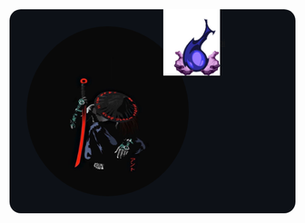<!-- Background Hitam -->
<div style="background-color:#0d1117; padding:30px; border-radius:20px; color:white;">

<div style='display:flex'>
  <img src='img/❤️_🩹🫀.jpeg' style='border-radius: 100%; width: 400px; height: 300px;'>

<p align="center" style='margin: 20px 0px 0 20px;'>
<a href="https://git.io/typing-svg" style='display: flex;'><img src="https://readme-typing-svg.herokuapp.com?font=Irish+Grover&size=40&pause=1000&width=450&height=100&lines=Saragih+Jabinsar" alt="Typing SVG" />
  <img src='img/reaver-ep5spray-gd_dhi-k.gif' style='width: 100px;position: relative;  background-color: ;left: -110px;top: -50px'>
</a>
</p>

</div>
